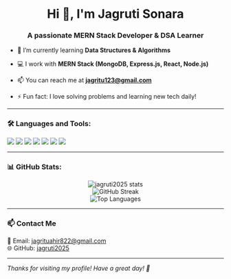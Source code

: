 <h1 align="center">Hi 👋, I'm Jagruti Sonara</h1>
<h3 align="center">A passionate MERN Stack Developer & DSA Learner</h3>

- 🌱 I’m currently learning **Data Structures & Algorithms**

- 💻 I work with **MERN Stack (MongoDB, Express.js, React, Node.js)**

- 📫 You can reach me at **jagritu123@gmail.com**
- ⚡ Fun fact: I love solving problems and learning new tech daily!

---

### 🛠️ Languages and Tools:
<p>
  <img src="https://img.shields.io/badge/MongoDB-4EA94B?style=for-the-badge&logo=mongodb&logoColor=white"/>
  <img src="https://img.shields.io/badge/Express.js-404D59?style=for-the-badge"/>
  <img src="https://img.shields.io/badge/React-20232A?style=for-the-badge&logo=react&logoColor=61DAFB"/>
  <img src="https://img.shields.io/badge/Node.js-339933?style=for-the-badge&logo=nodedotjs&logoColor=white"/>
  <img src="https://img.shields.io/badge/JavaScript-F7DF1E?style=for-the-badge&logo=javascript&logoColor=black"/>
  <img src="https://img.shields.io/badge/HTML5-E34F26?style=for-the-badge&logo=html5&logoColor=white"/>
  <img src="https://img.shields.io/badge/CSS3-1572B6?style=for-the-badge&logo=css3&logoColor=white"/>
</p>

---

### 📊 GitHub Stats:
<p align="center">
  <img src="https://github-readme-stats.vercel.app/api?username=jagruti2025&show_icons=true&theme=radical" alt="jagruti2025 stats"/>
  <br/>
  <img src="https://streak-stats.demolab.com?user=jagruti2025&theme=radical&date_format=M%20j%5B%2C%20Y%5D" alt="GitHub Streak"/>
  <br/>
  <img src="https://github-readme-stats.vercel.app/api/top-langs/?username=jagruti2025&layout=compact&theme=radical" alt="Top Languages"/>
</p>

---

### 📫 Contact Me
📧 Email: jagrituahir822@gmail.com  
🌐 GitHub: [jagruti2025](https://github.com/jagruti2025)

---

*Thanks for visiting my profile! Have a great day! 🚀*
